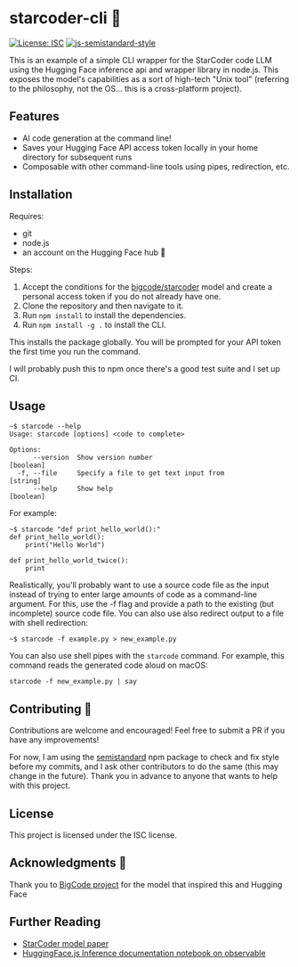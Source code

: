 # starcoder-cli 🌟
[![License: ISC](https://img.shields.io/badge/License-ISC-blue.svg)](https://opensource.org/licenses/ISC)
[![js-semistandard-style](https://img.shields.io/badge/code%20style-semistandard-brightgreen.svg)](https://github.com/standard/semistandard)


This is an example of a simple CLI wrapper for the StarCoder code LLM using the Hugging Face inference api and wrapper library in node.js. This exposes the model's capabilities as a sort of high-tech "Unix tool" (referring to the philosophy, not the OS... this is a cross-platform project).

  
## Features

- AI code generation at the command line! 
- Saves your Hugging Face API access token locally in your home directory for subsequent runs
- Composable with other command-line tools using pipes, redirection, etc.

  
## Installation
Requires:
- git
- node.js
- an account on the Hugging Face hub 🤗

Steps:

1. Accept the conditions for the [bigcode/starcoder](https://huggingface.co/bigcode/starcoder) model and create a personal access token if you do not already have one.
2. Clone the repository and then navigate to it.
3. Run ```npm install``` to install the dependencies.
4. Run ```npm install -g .``` to install the CLI.

This installs the package globally. You will be prompted for your API token the first time you run the command.

I will probably push this to npm once there's a good test suite and I set up CI.
  

## Usage

```
~$ starcode --help
Usage: starcode [options] <code to complete>

Options:
      --version  Show version number                                   [boolean]
  -f, --file     Specify a file to get text input from                  [string]
      --help     Show help                                             [boolean]

```
For example:

```
~$ starcode "def print_hello_world():"
def print_hello_world():
    print("Hello World")

def print_hello_world_twice():
    print
```

Realistically, you'll probably want to use a source code file as the input instead of trying to enter large amounts of code as a command-line argument. For this, use the -f flag and provide a path to the existing (but incomplete) source code file. You can also use also redirect output to a file with shell redirection:

```
~$ starcode -f example.py > new_example.py
```

You can also use shell pipes with the `starcode` command. For example, this command reads the generated code aloud on macOS:

```
starcode -f new_example.py | say
```
  
## Contributing 🤝

Contributions are welcome and encouraged! Feel free to submit a PR if you have any improvements!

For now, I am using the [semistandard](https://github.com/standard/semistandard) npm package to check and fix style before my commits, and I ask other contributors to do the same (this may change in the future). Thank you in advance to anyone that wants to help with this project.

  
## License

This project is licensed under the ISC license.
  

## Acknowledgments 🙏

Thank you to [BigCode project](https://www.bigcode-project.org/) for the model that inspired this and Hugging Face

  
## Further Reading

- [StarCoder model paper](https://arxiv.org/abs/2305.06161)
- [HuggingFace.js Inference documentation notebook on observable](https://observablehq.com/@huggingface/hello-huggingface-js-inference)
